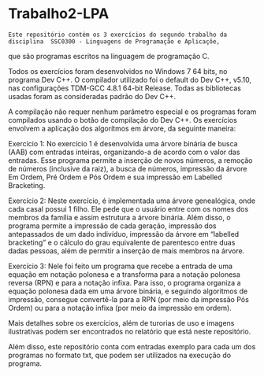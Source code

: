 ﻿# Trabalho2-LPA
	Este repositório contém os 3 exercícios do segundo trabalho da disciplina  SSC0300 - Linguagens de Programação e Aplicaçõe, 
que são programas escritos na linguagem de programação C.

Todos os exercícios foram desenvolvidos no Windows 7 64 bits, no programa Dev C++. O compilador utilizado foi o default do Dev C++, 
v5.10, nas configurações TDM-GCC 4.8.1 64-bit Release. Todas as bibliotecas usadas foram as consideradas padrão do Dev C++.

A compilação não requer nenhum parâmetro especial e os programas foram compilados usando o botão de compilação do Dev C++.
	Os exercícios envolvem a aplicação dos algorítmos em árvore, da seguinte maneira:
	
Exercício 1: No exercício 1 é desenvolvida uma árvore binária de busca (AAB) com entradas inteiras, organizando-a de acordo
com o valor das entradas. Esse programa permite a inserção de novos números, a remoção de números (inclusive da raiz), 
a busca de números, impressão da árvore Em Ordem, Pré Ordem e Pós Ordem e sua impressão em Labelled Bracketing.

Exercício 2: Neste exercício, é implementada uma árvore genealógica, onde cada casal possui 1 filho. Ele pede que o 
usuário entre com os nomes dos membros da família e assim estrutura a árvore binária. Além disso, o programa permite a impressão de 
cada geração, impressão dos antepassados de um dado indivíduo, impressão da árvore em “labelled bracketing” e o cálculo do grau 
equivalente de parentesco entre duas dadas pessoas, além de permitir a inserção de mais membros na árvore.

Exercício 3: Nele foi feito um programa que recebe a entrada de uma equação em notação polonesa e a transforma para a notação 
polonesa reversa (RPN) e para a notação infixa. Para isso, o programa organiza a equação polonesa dada em uma árvore binária, 
e seguindo algoritmos de impressão, consegue convertê-la para a RPN (por meio da impressão Pós Ordem) ou para a notação infixa 
(por meio da impressão em ordem).

Mais detalhes sobre os exercícios, além de turorias de uso e imagens ilustrativas podem ser encontrados no relatório que 
está neste repositório.

Além disso, este repositório conta com entradas exemplo para cada um dos programas no formato txt, que podem ser utilizados na
execução do programa.